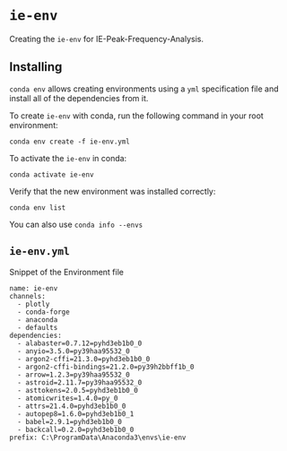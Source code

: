 
``ie-env``
=========

Creating the `ie-env` for IE-Peak-Frequency-Analysis.

Installing
----------
``conda env`` allows creating environments using a ``yml`` specification file
and install all of the dependencies from it. 

To create `ie-env` with conda, run the following command in your root environment:

    conda env create -f ie-env.yml

To activate the `ie-env` in conda:

    conda activate ie-env

Verify that the new environment was installed correctly:

    conda env list

  You can also use ``conda info --envs``

``ie-env.yml``
------------------- 

Snippet of the Environment file

    name: ie-env
    channels:
      - plotly
      - conda-forge
      - anaconda
      - defaults
    dependencies:
      - alabaster=0.7.12=pyhd3eb1b0_0
      - anyio=3.5.0=py39haa95532_0
      - argon2-cffi=21.3.0=pyhd3eb1b0_0
      - argon2-cffi-bindings=21.2.0=py39h2bbff1b_0
      - arrow=1.2.3=py39haa95532_0
      - astroid=2.11.7=py39haa95532_0
      - asttokens=2.0.5=pyhd3eb1b0_0
      - atomicwrites=1.4.0=py_0
      - attrs=21.4.0=pyhd3eb1b0_0
      - autopep8=1.6.0=pyhd3eb1b0_1
      - babel=2.9.1=pyhd3eb1b0_0
      - backcall=0.2.0=pyhd3eb1b0_0
    prefix: C:\ProgramData\Anaconda3\envs\ie-env

